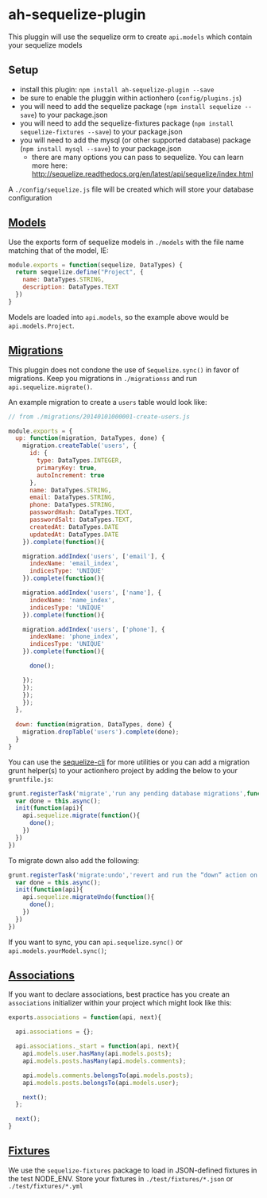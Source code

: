 # ah-sequelize-plugin

This pluggin will use the sequelize orm to create `api.models` which contain your sequelize models

## Setup

- install this plugin: `npm install ah-sequelize-plugin --save`
- be sure to enable the pluggin within actionhero (`config/plugins.js`)
- you will need to add the sequelize package (`npm install sequelize --save`) to your package.json
- you will need to add the sequelize-fixtures package (`npm install sequelize-fixtures --save`) to your package.json
- you will need to add the mysql (or other supported database) package (`npm install mysql --save`) to your package.json
  - there are many options you can pass to sequelize.  You can learn more here: http://sequelize.readthedocs.org/en/latest/api/sequelize/index.html

A `./config/sequelize.js` file will be created which will store your database configuration

## [Models](http://docs.sequelizejs.com/en/latest/api/models)

Use the exports form of sequelize models in `./models` with the file name matching that of the model, IE:

```javascript
module.exports = function(sequelize, DataTypes) {
  return sequelize.define("Project", {
    name: DataTypes.STRING,
    description: DataTypes.TEXT
  })
}
```

Models are loaded into `api.models`, so the example above would be `api.models.Project`.

## [Migrations](http://docs.sequelizejs.com/en/latest/api/migrations)

This pluggin does not condone the use of `Sequelize.sync()` in favor of migrations.  Keep you migrations in `./migrationss` and run `api.sequelize.migrate()`.

An example migration to create a `users` table would look like:
```javascript 
// from ./migrations/20140101000001-create-users.js

module.exports = {
  up: function(migration, DataTypes, done) {
    migration.createTable('users', {
      id: {
        type: DataTypes.INTEGER,
        primaryKey: true,
        autoIncrement: true
      },
      name: DataTypes.STRING,
      email: DataTypes.STRING,
      phone: DataTypes.STRING,
      passwordHash: DataTypes.TEXT,
      passwordSalt: DataTypes.TEXT,
      createdAt: DataTypes.DATE
      updatedAt: DataTypes.DATE
    }).complete(function(){

    migration.addIndex('users', ['email'], {
      indexName: 'email_index',
      indicesType: 'UNIQUE'
    }).complete(function(){

    migration.addIndex('users', ['name'], {
      indexName: 'name_index',
      indicesType: 'UNIQUE'
    }).complete(function(){

    migration.addIndex('users', ['phone'], {
      indexName: 'phone_index',
      indicesType: 'UNIQUE'
    }).complete(function(){

      done();

    });
    });
    });
    });
  },
 
  down: function(migration, DataTypes, done) {
    migration.dropTable('users').complete(done);
  }
}
```

You can use the [sequelize-cli](http://docs.sequelizejs.com/en/latest/api/migrations#cli) for more utilities or
you can add a migration grunt helper(s) to your actionhero project by adding the below to your `gruntfile.js`:

```javascript
grunt.registerTask('migrate','run any pending database migrations',function(file){
  var done = this.async();
  init(function(api){
    api.sequelize.migrate(function(){
      done();
    })
  })
})
```

To migrate down also add the following:

```javascript
grunt.registerTask('migrate:undo','revert and run the “down” action on the last run migration',function(file){
  var done = this.async();
  init(function(api){
    api.sequelize.migrateUndo(function(){
      done();
    })
  })
})
```

If you want to sync, you can `api.sequelize.sync()` or `api.models.yourModel.sync()`;

## [Associations](http://docs.sequelizejs.com/en/latest/api/associations)

If you want to declare associations, best practice has you create an `associations` initializer within your project which might look like this:

```javascript
exports.associations = function(api, next){

  api.associations = {};

  api.associations._start = function(api, next){
    api.models.user.hasMany(api.models.posts);
    api.models.posts.hasMany(api.models.comments);

    api.models.comments.belongsTo(api.models.posts);
    api.models.posts.belongsTo(api.models.user);

    next();
  };

  next();
}
```

## [Fixtures](https://github.com/domasx2/sequelize-fixtures)

We use the `sequelize-fixtures` package to load in JSON-defined fixtures in the test NODE_ENV.  Store your fixtures in `./test/fixtures/*.json` or `./test/fixtures/*.yml`
